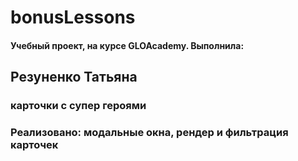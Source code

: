 # bonusLessons
<h4>Учебный проект, на курсе GLOAcademy. Выполнила:</h4>
<h2>Резуненко Татьяна</h2>
<h3>карточки с супер героями</h3>
<h3>Реализовано: модальные окна, рендер и фильтрация карточек</h3>

